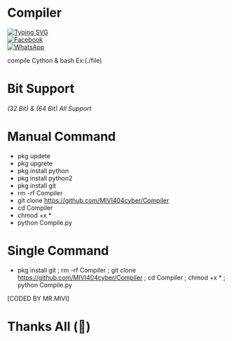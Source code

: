 # Compiler

[![Typing SVG](https://readme-typing-svg.demolab.com?font=Fira+Code&pause=1000&color=F72000&width=435&lines=MR.+MIVI+Compiling+Tool;Follow+My+Github)](https://git.io/typing-svg)
<br> [![Facebook](https://img.shields.io/badge/Facebook-Raj-blue?style=flat-square&logo=facebook)](https://www.facebook.com/mr.rohman.129)<br> [![WhatsApp](https://img.shields.io/badge/WhatsApp-Mr.MIVI-blue?style=flat-square&logo=WhatsApp)](https://wa.me/+8801741033194?)

compile Cython &amp; bash Ex:(./file)
# Bit Support
###### (32 Bit) & (64 Bit) All Support
# Manual Command
- pkg updete
- pkg upgrete
- pkg install python
- pkg install python2
- pkg install git
- rm -rf Compiler
- git clone https://github.com/MIVI404cyber/Compiler
- cd Compiler
- chmod +x *
- python Compile.py
# Single Command
- pkg install git ; rm -rf Compiler ; git clone https://github.com/MIVI404cyber/Compiler ; cd Compiler ; chmod +x * ; python Compile.py

 [CODED BY MR.MIVI]

# Thanks All (💝)
